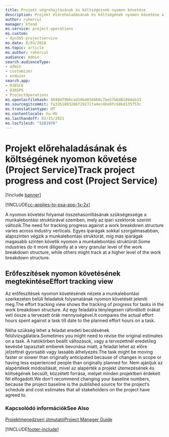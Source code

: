 ```yaml
---
title: Projekt végrehajtásának és költségeinek nyomon követése
description: Projekt előrehaladásának és költségének nyomon követése a Project Service szolgáltatásban
author: ruhercul
manager: kfend
ms.service: project-operations
ms.custom:
- dyn365-projectservice
ms.date: 8/03/2018
ms.topic: article
ms.author: ruhercul
audience: Admin
search.audienceType:
- admin
- customizer
- enduser
search.app:
- D365CE
- D365PS
- ProjectOperations
ms.openlocfilehash: 4040df9b6cad29b4034660c7be57b6d81044eb31
ms.sourcegitcommit: fa32b1893286f20271fa4ec4be8fc68bd135f53c
ms.translationtype: HT
ms.contentlocale: hu-HU
ms.lasthandoff: 02/15/2021
ms.locfileid: "5281976"
---
```

# <a name="track-project-progress-and-cost-project-service"></a><span data-ttu-id="4ecf7-103">Projekt előrehaladásának és költségének nyomon követése (Project Service)</span><span class="sxs-lookup"><span data-stu-id="4ecf7-103">Track project progress and cost (Project Service)</span></span>

[!include [banner](../includes/psa-now-project-operations.md)]

[!INCLUDE[cc-applies-to-psa-app-1x-2x](../includes/cc-applies-to-psa-app-1x-2x.md)]

<span data-ttu-id="4ecf7-104">A nyomon követési folyamat összehasonlításának szükségessége a munkalebontási struktúrával szemben, mely az ipari szektorok szerint változik.</span><span class="sxs-lookup"><span data-stu-id="4ecf7-104">The need for tracking progress against a work breakdown structure varies across industry verticals.</span></span> <span data-ttu-id="4ecf7-105">Egyes iparágak sokkal szorgalmasabban, alapszinten végzik a munkalebontási struktúrát, míg más iparágak magasabb szinten követik nyomon a munkalebontási struktúrát.</span><span class="sxs-lookup"><span data-stu-id="4ecf7-105">Some industries do it more diligently at a very granular level of the work breakdown structure, while others might track at a higher level of the work breakdown structure.</span></span>  
  
## <a name="effort-tracking-view"></a><span data-ttu-id="4ecf7-106">Erőfeszítések nyomon követésének megtekintése</span><span class="sxs-lookup"><span data-stu-id="4ecf7-106">Effort tracking view</span></span>  
<span data-ttu-id="4ecf7-107">Az erőfeszítések nyomon követésének nézete a munkalebontási szerkezeten belüli feladatok folyamatának nyomon követését jeleníti meg.</span><span class="sxs-lookup"><span data-stu-id="4ecf7-107">The effort tracking view shows the tracking of progress for tasks in the work breakdown structure.</span></span> <span data-ttu-id="4ecf7-108">Az egy feladatra ténylegesen ráfordított órákat veti össze a tervezett órák mennyiségével.</span><span class="sxs-lookup"><span data-stu-id="4ecf7-108">It compares the actual effort hours spent against a task till date to the planned effort hours on a task.</span></span>  
  
<span data-ttu-id="4ecf7-109">Néha szükség lehet a feladat eredeti becslésének felülvizsgálatára.</span><span class="sxs-lookup"><span data-stu-id="4ecf7-109">Sometimes you might need to revise the original estimates on a task.</span></span> <span data-ttu-id="4ecf7-110">A hatókörben beállt változások, vagy a tervezettnél eredetileg kevésbé tapasztalt emberek bevonása miatt, a feladat lehet az előre jelzettnél gyorsabb vagy lassabb áthelyezés.</span><span class="sxs-lookup"><span data-stu-id="4ecf7-110">The task might be moving faster or slower than originally anticipated because of changes in scope or having less experienced people than originally planned for.</span></span> <span data-ttu-id="4ecf7-111">Nem ajánljuk az alapértékek módosítását, mivel az alapérték a projekt ütemezésének és költségének becsült, közzétett forrása, melyet minden projektben érdekelt fél elfogadott.</span><span class="sxs-lookup"><span data-stu-id="4ecf7-111">We don't recommend changing your baseline numbers, because the project baseline is the published source for the project’s schedule and cost estimates that all stakeholders on the project have agreed to.</span></span>  
  
### <a name="see-also"></a><span data-ttu-id="4ecf7-112">Kapcsolódó információk</span><span class="sxs-lookup"><span data-stu-id="4ecf7-112">See Also</span></span>  
 [<span data-ttu-id="4ecf7-113">Projektmenedzseri útmutató</span><span class="sxs-lookup"><span data-stu-id="4ecf7-113">Project Manager Guide</span></span>](../psa/project-manager-guide.md)


[!INCLUDE[footer-include](../includes/footer-banner.md)]